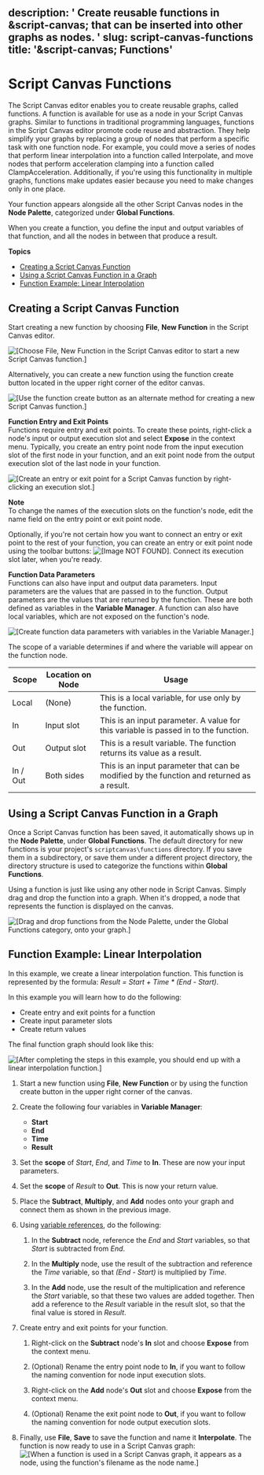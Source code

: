 description: ' Create reusable functions in &script-canvas; that can be inserted into
  other graphs as nodes. '
slug: script-canvas-functions
title: '&script-canvas; Functions'
---
# Script Canvas Functions<a name="script-canvas-functions"></a>

The Script Canvas editor enables you to create reusable graphs, called functions\. A function is available for use as a node in your Script Canvas graphs\. Similar to functions in traditional programming languages, functions in the Script Canvas editor promote code reuse and abstraction\. They help simplify your graphs by replacing a group of nodes that perform a specific task with one function node\. For example, you could move a series of nodes that perform linear interpolation into a function called Interpolate, and move nodes that perform acceleration clamping into a function called ClampAcceleration\. Additionally, if you're using this functionality in multiple graphs, functions make updates easier because you need to make changes only in one place\.

Your function appears alongside all the other Script Canvas nodes in the **Node Palette**, categorized under **Global Functions**\.

When you create a function, you define the input and output variables of that function, and all the nodes in between that produce a result\.

**Topics**
+ [Creating a Script Canvas Function](#script-canvas-creating-functions)
+ [Using a Script Canvas Function in a Graph](#script-canvas-using-functions)
+ [Function Example: Linear Interpolation](#script-canvas-example-linear-interpolation)

## Creating a Script Canvas Function<a name="script-canvas-creating-functions"></a>

Start creating a new function by choosing **File**, **New Function** in the Script Canvas editor\.

![\[Choose File, New Function in the Script Canvas editor to start a new Script Canvas function.\]](/images/userguide/scripting/script-canvas/script-canvas-function-file-new.png)

Alternatively, you can create a new function using the function create button located in the upper right corner of the editor canvas\.

![\[Use the function create button as an alternate method for creating a new Script Canvas function.\]](/images/userguide/scripting/script-canvas/script-canvas-function-quick-create.png)

**Function Entry and Exit Points**  
Functions require entry and exit points\. To create these points, right\-click a node's input or output execution slot and select **Expose** in the context menu\. Typically, you create an entry point node from the input execution slot of the first node in your function, and an exit point node from the output execution slot of the last node in your function\.

![\[Create an entry or exit point for a Script Canvas function by right-clicking an execution slot.\]](/images/userguide/scripting/script-canvas/script-canvas-function-expose-input.gif)

**Note**  
To change the names of the execution slots on the function's node, edit the name field on the entry point or exit point node\.

Optionally, if you're not certain how you want to connect an entry or exit point to the rest of your function, you can create an entry or exit point node using the toolbar buttons: ![\[Image NOT FOUND\]](/images/userguide/scripting/script-canvas/script-canvas-function-toolbar-buttons.png)\. Connect its execution slot later, when you're ready\.

**Function Data Parameters**  
Functions can also have input and output data parameters\. Input parameters are the values that are passed in to the function\. Output parameters are the values that are returned by the function\. These are both defined as variables in the **Variable Manager**\. A function can also have local variables, which are not exposed on the function's node\.

![\[Create function data parameters with variables in the Variable Manager.\]](/images/userguide/scripting/script-canvas/script-canvas-function-create-parameter.gif)

The scope of a variable determines if and where the variable will appear on the function node\.


| Scope | Location on Node | Usage | 
| --- | --- | --- | 
| Local | \(None\) | This is a local variable, for use only by the function\. | 
| In | Input slot | This is an input parameter\. A value for this variable is passed in to the function\. | 
| Out | Output slot | This is a result variable\. The function returns its value as a result\. | 
| In / Out | Both sides | This is an input parameter that can be modified by the function and returned as a result\. | 

## Using a Script Canvas Function in a Graph<a name="script-canvas-using-functions"></a>

Once a Script Canvas function has been saved, it automatically shows up in the **Node Palette**, under **Global Functions**\. The default directory for new functions is your project's `scriptcanvas\functions` directory\. If you save them in a subdirectory, or save them under a different project directory, the directory structure is used to categorize the functions within **Global Functions**\.

Using a function is just like using any other node in Script Canvas\. Simply drag and drop the function into a graph\. When it's dropped, a node that represents the function is displayed on the canvas\.

![\[Drag and drop functions from the Node Palette, under the Global Functions category, onto your graph.\]](/images/userguide/scripting/script-canvas/script-canvas-function-use-node.gif)

## Function Example: Linear Interpolation<a name="script-canvas-example-linear-interpolation"></a>

In this example, we create a linear interpolation function\. This function is represented by the formula: *Result = Start \+ Time \* \(End \- Start\)*\.

In this example you will learn how to do the following:
+ Create entry and exit points for a function
+ Create input parameter slots
+ Create return values

The final function graph should look like this:

![\[After completing the steps in this example, you should end up with a linear interpolation function.\]](/images/userguide/scripting/script-canvas/script-canvas-function-linear-interpolation.png)

1. Start a new function using **File**, **New Function** or by using the function create button in the upper right corner of the canvas\.

1. Create the following four variables in **Variable Manager**:
   + **Start**
   + **End**
   + **Time**
   + **Result**

1. Set the **scope** of *Start*, *End*, and *Time* to **In**\. These are now your input parameters\.

1. Set the **scope** of *Result* to **Out**\. This is now your return value\.

1. Place the **Subtract**, **Multiply**, and **Add** nodes onto your graph and connect them as shown in the previous image\.

1. Using [variable references](script-canvas-adding-variable-references.md), do the following:

   1. In the **Subtract** node, reference the *End* and *Start* variables, so that *Start* is subtracted from *End*\.

   1. In the **Multiply** node, use the result of the subtraction and reference the *Time* variable, so that *\(End \- Start\)* is multiplied by *Time*\.

   1. In the **Add** node, use the result of the multiplication and reference the *Start* variable, so that these two values are added together\. Then add a reference to the *Result* variable in the result slot, so that the final value is stored in *Result*\.

1. Create entry and exit points for your function\.

   1. Right\-click on the **Subtract** node's **In** slot and choose **Expose** from the context menu\.

   1. \(Optional\) Rename the entry point node to **In**, if you want to follow the naming convention for node input execution slots\.

   1. Right\-click on the **Add** node's **Out** slot and choose **Expose** from the context menu\.

   1. \(Optional\) Rename the exit point node to **Out**, if you want to follow the naming convention for node output execution slots\.

1. Finally, use **File**, **Save** to save the function and name it **Interpolate**\. The function is now ready to use in a Script Canvas graph:  
![\[When a function is used in a Script Canvas graph, it appears as a node, using the function's filename as the node name.\]](/images/userguide/scripting/script-canvas/script-canvas-function-linear-interpolation-node.png)